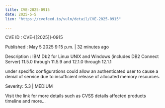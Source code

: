 ```yaml
---
title: CVE-2025-0915
date: 2025-5-5
lien: "https://cvefeed.io/vuln/detail/CVE-2025-0915"

---
```


CVE ID : CVE-[[2025]]-0915

Published :  May 5
2025
9:15 p.m. | 32 minutes ago

Description : IBM Db2 for Linux
UNIX and Windows (includes DB2 Connect Server) 11.5.0 through 11.5.9 and 12.1.0 through 12.1.1 



under specific configurations could allow an authenticated user to cause a denial of service due to insufficient release of allocated memory resources.

Severity: 5.3 | MEDIUM

Visit the link for more details
such as CVSS details
affected products
timeline
and more...
